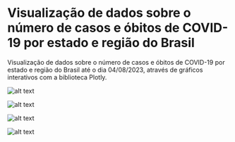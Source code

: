 # Visualização de dados sobre o número de casos e óbitos de COVID-19 por estado e região do Brasil

Visualização de dados sobre o número de casos e óbitos de COVID-19 por estado e região do Brasil até o dia 04/08/2023, através de gráficos interativos com a biblioteca Plotly.

![alt text](casos-covid-regiao)

![alt text](obitos-covid-regiao)

![alt text](casos-covid-estado)

![alt text](obitos-covid-estado)
